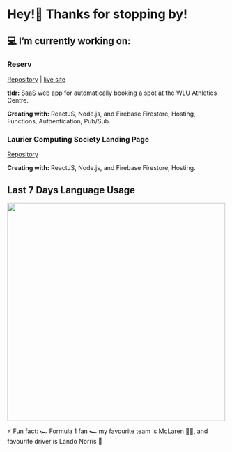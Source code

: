 # Hey!👋 Thanks for stopping by!


## 💻 I’m currently working on:
### Reserv 
[Repository](https://github.com/Robert336/reserv-bot) | [live site](https://www.reserv.ca)

**tldr:** SaaS web app for automatically booking a spot at the WLU Athletics Centre. 

**Creating with:** ReactJS, Node.js, and Firebase Firestore, Hosting, Functions, Authentication, Pub/Sub.

### Laurier Computing Society Landing Page

[Repository](https://github.com/LaurierCS/Website)

**Creating with:** ReactJS, Node.js, and Firebase Firestore, Hosting.

## Last 7 Days Language Usage
<img src="https://wakatime.com/share/@7df06c4d-3ae6-4fd1-b913-a1e9df7a48f1/3ef21556-d799-4147-86d1-d4c7d7749991.svg" width="500">


⚡ Fun fact: 🏎️ Formula 1 fan 🏎️ my favourite team is McLaren 🧡💙, and favourite driver is Lando Norris 🏁
